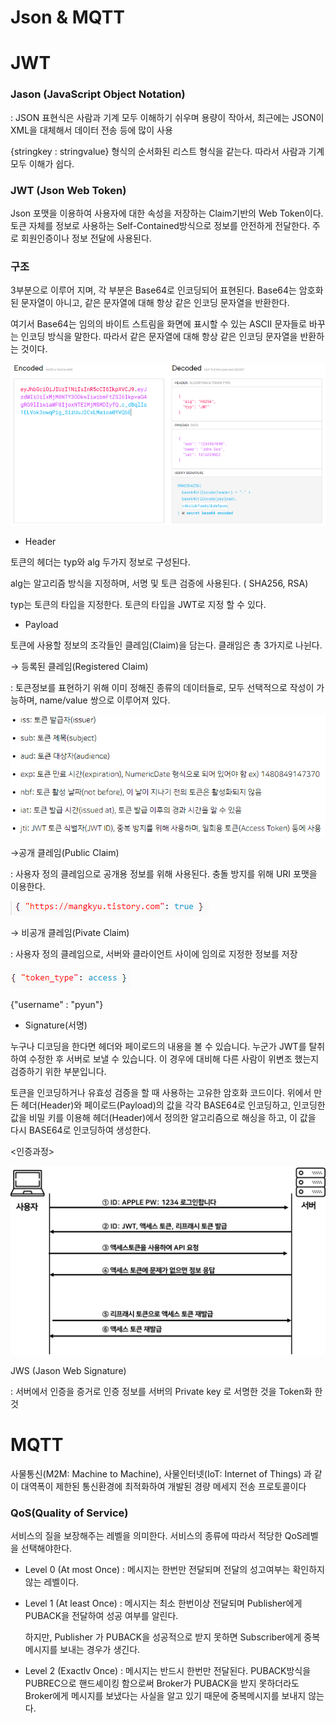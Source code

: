 # Json & MQTT

# JWT

### **Jason** (JavaScript Object Notation)

: JSON 표현식은 사람과 기계 모두 이해하기 쉬우며 용량이 작아서, 최근에는 JSON이 XML을 대체해서 데이터 전송 등에 많이 사용

{stringkey : stringvalue} 형식의 순서화된 리스트 형식을 같는다. 따라서 사람과 기계 모두 이해가 쉽다.

### JWT (Json Web Token)

Json 포맷을 이용하여 사용자에 대한 속성을 저장하는 Claim기반의 Web Token이다. 토큰 자체를 정보로 사용하는 Self-Contained방식으로 정보를 안전하게 전달한다. 주로 회원인증이나 정보 전달에 사용된다.

### 구조

3부분으로 이루어 지며, 각 부분은 Base64로 인코딩되어 표현된다. Base64는 암호화된 문자열이 아니고, 같은 문자열에 대해 항상 같은 인코딩 문자열을 반환한다. 

여기서 Base64는 임의의 바이트 스트림을 화면에 표시할 수 있는 ASCII 문자들로 바꾸는 인코딩 방식을 말한다. 따라서 같은 문자열에 대해 항상 같은 인코딩 문자열을 반환하는 것이다.

![Json%20&%20MQTT%2042e5e71238d245a6be054530742b8f81/Untitled.png](Json%20&%20MQTT%2042e5e71238d245a6be054530742b8f81/Untitled.png)

- Header

토큰의 헤더는 typ와 alg 두가지 정보로 구성된다. 

alg는 알고리즘 방식을 지정하며, 서명 및 토큰 검증에 사용된다. ( SHA256, RSA)

typ는 토큰의 타입을 지정한다. 토큰의 타입을 JWT로 지정 할 수 있다.

- Payload

토큰에 사용할 정보의 조각들인 클레임(Claim)을 담는다. 클래임은 총 3가지로 나뉜다.

→ 등록된 클레임(Registered Claim)

: 토큰정보를 표현하기 위해 이미 정해진 종류의 데이터들로, 모두 선택적으로 작성이 가능하며, name/value 쌍으로 이루어져 있다.

![Json%20&%20MQTT%2042e5e71238d245a6be054530742b8f81/Untitled%201.png](Json%20&%20MQTT%2042e5e71238d245a6be054530742b8f81/Untitled%201.png)

→공개 클레임(Public Claim)

: 사용자 정의 클레임으로 공개용 정보를 위해 사용된다. 충돌 방지를 위해 URI 포맷을 이용한다.

![Json%20&%20MQTT%2042e5e71238d245a6be054530742b8f81/Untitled%202.png](Json%20&%20MQTT%2042e5e71238d245a6be054530742b8f81/Untitled%202.png)

→ 비공개 클레임(Pivate Claim)

: 사용자 정의 클레임으로, 서버와 클라이언트 사이에 임의로 지정한 정보를 저장

![Json%20&%20MQTT%2042e5e71238d245a6be054530742b8f81/Untitled%203.png](Json%20&%20MQTT%2042e5e71238d245a6be054530742b8f81/Untitled%203.png)

{"username" : "pyun"}

- Signature(서명)

누구나 디코딩을 한다면 헤더와 페이로드의 내용을 볼 수 있습니다. 누군가 JWT를 탈취하여 수정한 후 서버로 보낼 수 있습니다. 이 경우에 대비해 다른 사람이 위변조 했는지 검증하기 위한 부분입니다.

토큰을 인코딩하거나 유효성 검증을 할 때 사용하는 고유한 암호화 코드이다. 위에서 만든 헤더(Header)와 페이로드(Payload)의 값을 각각 BASE64로 인코딩하고, 인코딩한 값을 비밀 키를 이용해 헤더(Header)에서 정의한 알고리즘으로 해싱을 하고, 이 값을 다시 BASE64로 인코딩하여 생성한다.

<인증과정>

![Json%20&%20MQTT%2042e5e71238d245a6be054530742b8f81/Untitled%204.png](Json%20&%20MQTT%2042e5e71238d245a6be054530742b8f81/Untitled%204.png)

JWS (Jason Web Signature) 

: 서버에서 인증을 증거로 인증 정보를 서버의 Private key 로 서명한 것을 Token화 한것

# MQTT

사물통신(M2M: Machine to Machine), 사물인터넷(IoT: Internet of Things) 과 같이 대역폭이 제한된 통신환경에 최적화하여 개발된 경량 메세지 전송 프로토콜이다

### QoS(Quality of Service)

서비스의 질을 보장해주는 레벨을 의미한다. 서비스의 종류에 따라서 적당한 QoS레벨을 선택해야한다.

- Level 0 (At most Once) : 메시지는 한번만 전달되며 전달의 성고여부는 확인하지 않는 레벨이다.
- Level 1 (At least Once) : 메시지는 최소 한번이상 전달되며 Publisher에게 PUBACK을 전달하여 성공 여부를 알린다.

    하지만, Publisher 가 PUBACK을 성공적으로 받지 못하면 Subscriber에게 중복메시지를 보내는 경우가 생긴다.

- Level 2 (Exactlv Once) : 메시지는 반드시 한번만 전달된다. PUBACK방식을 PUBREC으로 핸드셰이킹 함으로써 Broker가 PUBACK을 받지 못하더라도 Broker에게 메시지를 보냈다는 사실을 알고 있기 때문에 중복메시지를 보내지 않는다.